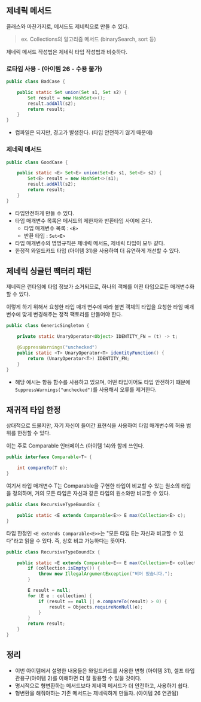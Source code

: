 ## 제네릭 메서드

클래스와 마찬가지로, 메서드도 제네릭으로 만들 수 있다.
> ex. Collections의 알고리즘 메서드 (binarySearch, sort 등)

제네릭 메서드 작성법은 제네릭 타입 작성법과 비슷하다.

### 로타입 사용 - (아이템 26 - 수용 불가)

```java
public class BadCase {

    public static Set union(Set s1, Set s2) {
        Set result = new HashSet<>();
        result.addAll(s2);
        return result;
    }
}
```

- 컴파일은 되지만, 경고가 발생한다. (타입 안전하기 않기 때문에)

### 제네릭 메서드

```java
public class GoodCase {

    public static <E> Set<E> union(Set<E> s1, Set<E> s2) {
        Set<E> result = new HashSet<>(s1);
        result.addAll(s2);
        return result;
    }
}
```

- 타입안전하게 만들 수 있다.
- 타입 매개변수 목록은 메서드의 제한자와 반환타입 사이에 온다.
    - 타입 매개변수 목록 : `<E>`
    - 반환 타입 : `Set<E>`
- 타입 매개변수의 명명규칙은 제네릭 메서드, 제네릭 타입이 모두 같다.
- 한정적 와일드카드 타입 (아이템 31)을 사용하여 더 유연하게 개선할 수 있다.

## 제네릭 싱글턴 팩터리 패턴

제네릭은 런타임에 타입 정보가 소거되므로, 하나의 객체를 어떤 타입으로든 매개변수화 할 수 있다.

이렇게 하기 위해서 요청한 타입 매개 변수에 따라 불변 객체의 타입을 요청한 타임 매개변수에 맞게 변경해주는 정적 팩토리를 만들어야 한다.

```java
public class GenericSingleton {

    private static UnaryOperator<Object> IDENTITY_FN = (t) -> t;

    @SuppressWarnings("unchecked")
    public static <T> UnaryOperator<T> identityFunction() {
        return (UnaryOperator<T>) IDENTITY_FN;
    }
}
```

- 해당 예시는 항등 함수를 사용하고 있으며, 어떤 타입이어도 타입 안전하기 떄문에 `SuppressWarnings("unchecked")`를 사용해서 오류를 제거한다.

## 재귀적 타입 한정

상대적으로 드물지만, 자기 자신이 들어간 표현식을 사용하여 타입 매개변수의 허용 범위를 한정할 수 있다.

이는 주로 Comparable 인터페이스 (아이템 14)와 함께 쓰인다.

```java
public interface Comparable<T> {

    int compareTo(T o);
}
```

여기서 타입 매개변수 T는 Comparable을 구현한 타입이 비교할 수 있는 원소의 타입을 정의하며, 거의 모든 타입은 자신과 같은 타입의 원소와만 비교할 수 있다.

```java
public class RecursiveTypeBoundEx {

    public static <E extends Comparable<E>> E max(Collection<E> c);
}
```

타입 한정인 `<E extends Comparable<E>>`는 "모든 타입 E는 자신과 비교할 수 있다"라고 읽을 수 있다. 즉, 상호 비교 가능하다는 뜻이다.

```java
public class RecursiveTypeBoundEx {

    public static <E extends Comparable<E>> E max(Collection<E> collection) {
        if (collection.isEmpty()) {
            throw new IllegalArgumentException("비어 있습니다.");
        }

        E result = null;
        for (E e : collection) {
            if (result == null || e.compareTo(result) > 0) {
                result = Objects.requireNonNull(e);
            }
        }
        return result;
    }
}
```

## 정리

- 이번 아이템에서 설명한 내용들은 와일드카드를 사용한 변형 (아이템 31), 셀프 타입 관용구(아이템 2)를 이해하면 더 잘 활용할 수 있을 것이다.
- 명시적으로 형변환하는 메서드보다 제네렉 메서드가 더 안전하고, 사용하기 쉽다.
- 형변환을 해줘야하는 기존 메서드는 제네릭하게 만들자. (아이템 26 연관됨)
